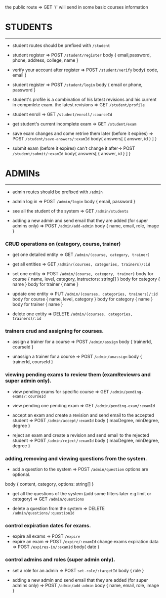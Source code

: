 the public route => GET '/'
will send in some basic courses information







# STUDENTS

---

* student routes should be prefixed with `/student`
* student register => POST `/student/register`
body {
   email,password, phone, address, college, name
}

* verify your account after register => POST `/student/verify`
body{
  code, email
}

* student register => POST `/student/login`
body {
  email or phone, password
}

* student's profile is a combination of his latest revisions and his current in compmlete exam.
the latest revisions => GET `/student/profile`

* student enroll => GET `/student/enroll/:courseId`
* get student's current incomplete exam => GET `/student/exam`
* save exam changes and come retrive them later (before it expires) => POST `/student/save-answers/:examId`
body{
  answers[ 
     { answer, id }
  ]
}

* submit exam (before it expires) can't change it after=> POST `/student/submit/:examId`
body{
  answers[ 
    { answer, id }
  ]
}





# ADMINs

---

* admin routes should be prefixed with `/admin`

* admin log in => POST `/admin/login`
body {
  email, password
}

* see all the student of the system => GET `/admin/students`

* adding a new admin and send email that they are added (for super admins only) => POST `/admin/add-admin`
body {
  name, email, role, image
}

### CRUD operations on (category, course, trainer)

* get one detailed entity => GET `/admin/(course, category, trainer)`
* get all entities => GET `/admin/(courses, categories, trainers)/:id`
* set one entity => POST `/admin/(course, category, trainer)`
 body for course {
  name, level, category, instructors: string[]
}
 body for category {
  name
}
 body for trainer {
  name
}
* update one entity => PUT `/admin/(courses, categories, trainers)/:id`
body for course {
  name, level, category
}
body for category {
  name
}
body for trainer {
  name
}

* delete one entity => DELETE `/admin/(courses, categories, trainers)/:id`

### trainers crud and assigning for courses.

* assign a trainer for a course => POST `/admin/assign`
body {
  trainerId, courseId
}

* unassign a trainer for a course => POST `/admin/unassign`
body {
  trainerId, courseId
}
### viewing pending exams to review them (examReviewrs and super admin only). 

* view pending exams for specific course => GET `/admin/pending-exams/:courseId`
* view pending one pending exam => GET `/admin/pending-exam/:examId`

* accept an exam and create a revision
and send email to the accepted student => POST `/admin/accept/:examId`
body {
  maxDegree, minDegree, degree
}

* reject an exam and create a revision
and send email to the rejected student => POST `/admin/reject/:examId`
body {
  maxDegree, minDegree, degree
}

### adding,removing and viewing questions from the system.
* add a question to the system => POST `/admin/question`
options are optional.

body {
  content, category, options: string[]
}

* get all the questions of the system
(add some filters later e.g limit or category) => GET `/admin/questions`

* delete a question from the system => DELETE `/admin/questions/:questionId`

### control expiration dates for exams.

* expire all exams => POST `/expire`
* expire an exam => POST `/expire/:examId`
change exams expiration data => POST `/expires-in/:examId`
body{
  date
}

### control admins and roles (super admin only).
* set a role for an admin => POST `set-role/:targetId`
body {
   role
}

* adding a new admin and send email that they are added (for super admins only) => POST `/admin/add-admin`
body {
name, email, role, image
}
